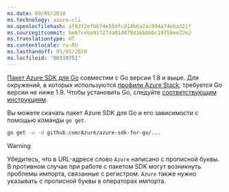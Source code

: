 ```yaml
---
ms.date: 09/05/2018
ms.technology: azure-cli
ms.openlocfilehash: af03f2efbb74e55dfcd14b6a2ac894a74eba321f
ms.sourcegitcommit: be67ceba91727da014879d16bbbbc19756ee22e2
ms.translationtype: HT
ms.contentlocale: ru-RU
ms.lasthandoff: 05/05/2020
ms.locfileid: "80319751"
---
```

[Пакет Azure SDK для Go](https://github.com/Azure/azure-sdk-for-go) совместим с Go версии 1.8 и выше. Для окружений, в которых используются [профили Azure Stack](/azure/azure-stack/user/azure-stack-version-profiles-go), требуется Go версии не ниже 1.9.
Чтобы установить Go, следуйте [соответствующим инструкциям](https://golang.org/doc/install).

Вы можете скачать пакет Azure SDK для Go и его зависимости с помощью команды `go get`.

```bash
go get -u -d github.com/Azure/azure-sdk-for-go/...
```

> [!WARNING]
> Убедитесь, что в URL-адресе слово `Azure` написано с прописной буквы. В противном случае при работе с пакетом SDK могут возникнуть проблемы импорта, связанные с регистром. `Azure` также нужно указывать с прописной буквы в операторах импорта.
